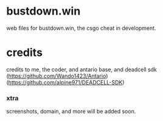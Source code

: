 # bustdown.win
web files for bustdown.win, the csgo cheat in development.

# credits
credits to me, the coder, and antario base, and deadcell sdk 
(https://github.com/Wando1423/Antario)
(https://github.com/alpine971/DEADCELL-SDK)
### xtra
screenshots, domain, and more will be added soon.

